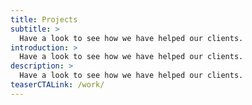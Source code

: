 ```yaml
---
title: Projects
subtitle: >
  Have a look to see how we have helped our clients.
introduction: >
  Have a look to see how we have helped our clients.
description: >
  Have a look to see how we have helped our clients.
teaserCTALink: /work/
---
```

